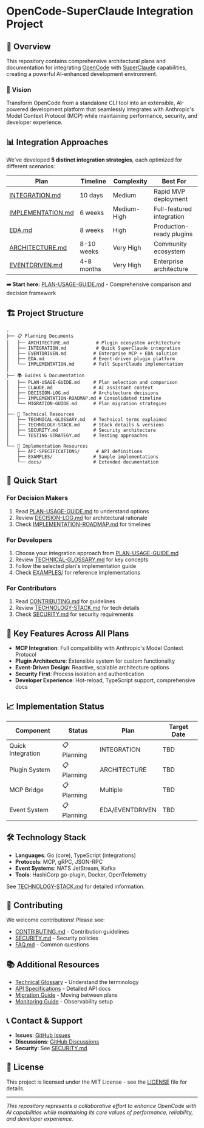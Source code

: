 # OpenCode-SuperClaude Integration Project

## 🚀 Overview

This repository contains comprehensive architectural plans and documentation for integrating [OpenCode](https://github.com/Kirchlive/opencode) with [SuperClaude](https://github.com/Kirchlive/superclaude) capabilities, creating a powerful AI-enhanced development environment.

### 🎯 Vision

Transform OpenCode from a standalone CLI tool into an extensible, AI-powered development platform that seamlessly integrates with Anthropic's Model Context Protocol (MCP) while maintaining performance, security, and developer experience.

## 📊 Integration Approaches

We've developed **5 distinct integration strategies**, each optimized for different scenarios:

| Plan | Timeline | Complexity | Best For |
|------|----------|------------|----------|
| [INTEGRATION.md](./planning_documents/INTEGRATION.md) | 10 days | Medium | Rapid MVP deployment |
| [IMPLEMENTATION.md](./planning_documents/IMPLEMENTATION.md) | 6 weeks | Medium-High | Full-featured integration |
| [EDA.md](./planning_documents/EDA.md) | 8 weeks | High | Production-ready plugins |
| [ARCHITECTURE.md](./planning_documents/ARCHITECTURE.md) | 8-10 weeks | Very High | Community ecosystem |
| [EVENTDRIVEN.md](./planning_documents/EVENTDRIVEN.md) | 4-8 months | Very High | Enterprise architecture |

**➡️ Start here:** [PLAN-USAGE-GUIDE.md](./guides_and_documentation/PLAN-USAGE-GUIDE.md) - Comprehensive comparison and decision framework

## 🏗️ Project Structure

```
.
├── 📋 Planning Documents
│   ├── ARCHITECTURE.md          # Plugin ecosystem architecture
│   ├── INTEGRATION.md           # Quick SuperClaude integration
│   ├── EVENTDRIVEN.md          # Enterprise MCP + EDA solution
│   ├── EDA.md                  # Event-driven plugin platform
│   └── IMPLEMENTATION.md       # Full SuperClaude implementation
│
├── 📚 Guides & Documentation
│   ├── PLAN-USAGE-GUIDE.md     # Plan selection and comparison
│   ├── CLAUDE.md               # AI assistant context
│   ├── DECISION-LOG.md         # Architecture decisions
│   ├── IMPLEMENTATION-ROADMAP.md # Consolidated timeline
│   └── MIGRATION-GUIDE.md      # Plan migration strategies
│
├── 🔧 Technical Resources
│   ├── TECHNICAL-GLOSSARY.md   # Technical terms explained
│   ├── TECHNOLOGY-STACK.md     # Stack details & versions
│   ├── SECURITY.md             # Security architecture
│   └── TESTING-STRATEGY.md     # Testing approaches
│
└── 📁 Implementation Resources
    ├── API-SPECIFICATIONS/      # API definitions
    ├── EXAMPLES/               # Sample implementations
    └── docs/                   # Extended documentation
```

## 🚦 Quick Start

### For Decision Makers
1. Read [PLAN-USAGE-GUIDE.md](./guides_and_documentation/PLAN-USAGE-GUIDE.md) to understand options
2. Review [DECISION-LOG.md](./guides_and_documentation/DECISION-LOG.md) for architectural rationale
3. Check [IMPLEMENTATION-ROADMAP.md](./guides_and_documentation/IMPLEMENTATION-ROADMAP.md) for timelines

### For Developers
1. Choose your integration approach from [PLAN-USAGE-GUIDE.md](./guides_and_documentation/PLAN-USAGE-GUIDE.md)
2. Review [TECHNICAL-GLOSSARY.md](./guides_and_documentation/TECHNICAL-GLOSSARY.md) for key concepts
3. Follow the selected plan's implementation guide
4. Check [EXAMPLES/](./examples/) for reference implementations

### For Contributors
1. Read [CONTRIBUTING.md](./guides_and_documentation/CONTRIBUTING.md) for guidelines
2. Review [TECHNOLOGY-STACK.md](./guides_and_documentation/TECHNOLOGY-STACK.md) for tech details
3. Check [SECURITY.md](./guides_and_documentation/SECURITY.md) for security requirements

## 🎯 Key Features Across All Plans

- **MCP Integration**: Full compatibility with Anthropic's Model Context Protocol
- **Plugin Architecture**: Extensible system for custom functionality
- **Event-Driven Design**: Reactive, scalable architecture options
- **Security First**: Process isolation and authentication
- **Developer Experience**: Hot-reload, TypeScript support, comprehensive docs

## 📈 Implementation Status

| Component | Status | Plan | Target Date |
|-----------|--------|------|-------------|
| Quick Integration | 📋 Planning | INTEGRATION | TBD |
| Plugin System | 📋 Planning | ARCHITECTURE | TBD |
| MCP Bridge | 📋 Planning | Multiple | TBD |
| Event System | 📋 Planning | EDA/EVENTDRIVEN | TBD |

## 🛠️ Technology Stack

- **Languages**: Go (core), TypeScript (integrations)
- **Protocols**: MCP, gRPC, JSON-RPC
- **Event Systems**: NATS JetStream, Kafka
- **Tools**: HashiCorp go-plugin, Docker, OpenTelemetry

See [TECHNOLOGY-STACK.md](./guides_and_documentation/TECHNOLOGY-STACK.md) for detailed information.

## 🤝 Contributing

We welcome contributions! Please see:
- [CONTRIBUTING.md](./guides_and_documentation/CONTRIBUTING.md) - Contribution guidelines
- [SECURITY.md](./guides_and_documentation/SECURITY.md) - Security policies
- [FAQ.md](./guides_and_documentation/FAQ.md) - Common questions

## 📚 Additional Resources

- [Technical Glossary](./guides_and_documentation/TECHNICAL-GLOSSARY.md) - Understand the terminology
- [API Specifications](./api_specifications/) - Detailed API docs
- [Migration Guide](./guides_and_documentation/MIGRATION-GUIDE.md) - Moving between plans
- [Monitoring Guide](./guides_and_documentation/MONITORING.md) - Observability setup

## 📞 Contact & Support

- **Issues**: [GitHub Issues](https://github.com/Kirchlive/super/issues)
- **Discussions**: [GitHub Discussions](https://github.com/Kirchlive/super/discussions)
- **Security**: See [SECURITY.md](./guides_and_documentation/SECURITY.md)

## 📄 License

This project is licensed under the MIT License - see the [LICENSE](./LICENSE) file for details.

---

*This repository represents a collaborative effort to enhance OpenCode with AI capabilities while maintaining its core values of performance, reliability, and developer experience.*